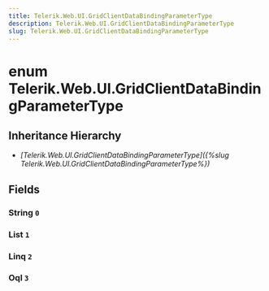 ```yaml
---
title: Telerik.Web.UI.GridClientDataBindingParameterType
description: Telerik.Web.UI.GridClientDataBindingParameterType
slug: Telerik.Web.UI.GridClientDataBindingParameterType
---
```


# enum Telerik.Web.UI.GridClientDataBindingParameterType

## Inheritance Hierarchy

* *[Telerik.Web.UI.GridClientDataBindingParameterType]({%slug Telerik.Web.UI.GridClientDataBindingParameterType%})*

## Fields

### String `0`

### List `1`

### Linq `2`

### Oql `3`


